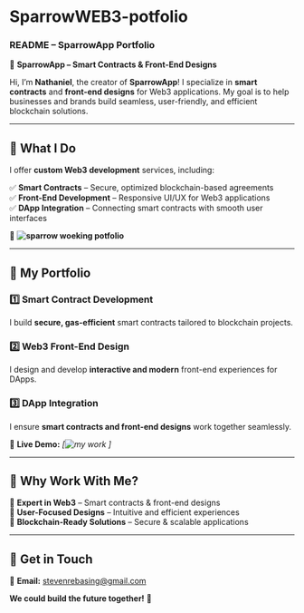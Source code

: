 # SparrowWEB3-potfolio
### **README – SparrowApp Portfolio**  

🚀 **SparrowApp – Smart Contracts & Front-End Designs**  

Hi, I’m **Nathaniel**, the creator of **SparrowApp**! I specialize in **smart contracts** and **front-end designs** for Web3 applications. My goal is to help businesses and brands build seamless, user-friendly, and efficient blockchain solutions.  

---  

## **🔹 What I Do**  

I offer **custom Web3 development** services, including:  

✅ **Smart Contracts** – Secure, optimized blockchain-based agreements  
✅ **Front-End Development** – Responsive UI/UX for Web3 applications  
✅ **DApp Integration** – Connecting smart contracts with smooth user interfaces  

📌 **![sparrow woeking potfolio](https://github.com/user-attachments/assets/9e7f395d-a0f0-4ed4-bce1-b31d9d13a623)**  

---  

## **🔹 My Portfolio**  

### **1️⃣ Smart Contract Development**  
I build **secure, gas-efficient** smart contracts tailored to blockchain projects.  
 

### **2️⃣ Web3 Front-End Design**  
I design and develop **interactive and modern** front-end experiences for DApps.  


### **3️⃣ DApp Integration**  
I ensure **smart contracts and front-end designs** work together seamlessly.  

📌 **Live Demo:** *[![my work](https://github.com/user-attachments/assets/3c12fae3-4039-434d-a2d7-b2197822201d)
]*  

---  

## **🔹 Why Work With Me?**  

🔹 **Expert in Web3** – Smart contracts & front-end designs  
🔹 **User-Focused Designs** – Intuitive and efficient experiences  
🔹 **Blockchain-Ready Solutions** – Secure & scalable applications  


---  

## **🔹 Get in Touch**  

📧 **Email:** stevenrebasing@gmail.com  


**We could build the future together!** 🚀
